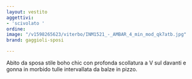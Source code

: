 ```yaml
---
layout: vestito
aggettivi:
- 'scivolato '
ordine: 
image: "/v1598265623/viterbo/INM1521_-_AMBAR_4_min_mod_qk7atb.jpg"
brand: gaggioli-sposi

---
```

Abito da sposa  stile boho chic con profonda scollatura a V sul davanti e gonna in morbido tulle intervallata da balze in pizzo.